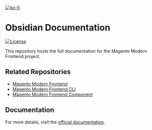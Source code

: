 [![ko-fi](https://ko-fi.com/img/githubbutton_sm.svg)](https://ko-fi.com/Q5Q816Z9WN)
# Obsidian Documentation

[![License](https://img.shields.io/badge/license-MIT-blue.svg?style=flat-square)](https://opensource.org/licenses/MIT)

This repository hosts the full documentation for the Magento Modern Frontend project.

## Related Repositories

- [Magento Modern Frontend](https://github.com/mage-obsidian/module-modern-frontend)
- [Magento Modern Frontend CLI](https://github.com/mage-obsidian/module-modern-frontend-cli)
- [Magento Modern Frontend Component](https://github.com/mage-obsidian/component-modern-frontend)

## Documentation

For more details, visit the [official documentation](https://mage-obsidian.jeanmarcos.dev/).
